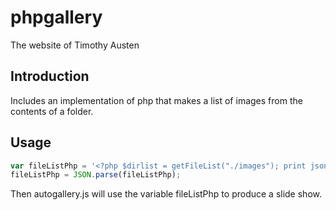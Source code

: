 phpgallery
=================

The website of Timothy Austen

## Introduction
Includes an implementation of php that makes a list of images from the contents of a folder.


## Usage
```javascript
var fileListPhp = '<?php $dirlist = getFileList("./images"); print json_encode($dirlist); ?>';
fileListPhp = JSON.parse(fileListPhp);
```

Then autogallery.js will use the variable fileListPhp to produce a slide show.


